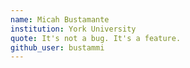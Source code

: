 ```yaml
---
name: Micah Bustamante
institution: York University
quote: It's not a bug. It's a feature.
github_user: bustammi
---
```

